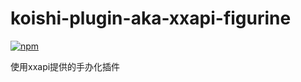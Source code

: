 # koishi-plugin-aka-xxapi-figurine

[![npm](https://img.shields.io/npm/v/koishi-plugin-aka-xxapi-figurine?style=flat-square)](https://www.npmjs.com/package/koishi-plugin-aka-xxapi-figurine)

使用xxapi提供的手办化插件

